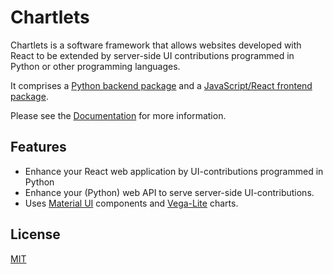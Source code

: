 # Chartlets

Chartlets is a software framework that allows websites developed with
React to be extended by server-side UI contributions programmed in Python 
or other programming languages. 

It comprises a [Python backend package](chartlets.py/README.md)
and a [JavaScript/React frontend package](chartlets.js/README.md).

Please see the [Documentation]() for more information.

## Features

- Enhance your React web application by UI-contributions programmed in Python
- Enhance your (Python) web API to serve server-side UI-contributions.
- Uses [Material UI](https://mui.com/material-ui/) components and 
  [Vega-Lite](https://vega.github.io/vega-lite/) charts.

## License

[MIT](https://github.com/bcdev/chartlets/blob/master/LICENSE)
